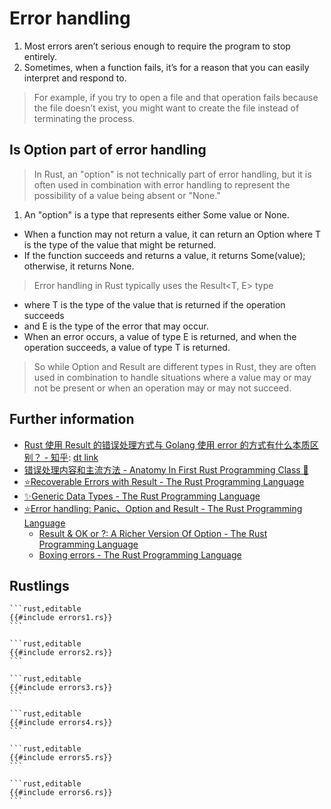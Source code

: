 # Error handling

1. Most errors aren’t serious enough to require the program to stop entirely.
2. Sometimes, when a function fails, it’s for a reason that you can easily interpret and respond to.

> For example, if you try to open a file and that operation fails because the file doesn’t exist, you might want to create the file instead of terminating the process.

## Is Option<T> part of error handling

> In Rust, an "option" is not technically part of error handling, but it is often used in combination with error handling to represent the possibility of a value being absent or "None."

1. An "option" is a type that represents either Some value or None.

- When a function may not return a value, it can return an Option<T> where T is the type of the value that might be returned.
- If the function succeeds and returns a value, it returns Some(value); otherwise, it returns None.

> Error handling in Rust typically uses the Result<T, E> type

- where T is the type of the value that is returned if the operation succeeds
- and E is the type of the error that may occur.
- When an error occurs, a value of type E is returned, and when the operation succeeds, a value of type T is returned.

> So while Option and Result are different types in Rust, they are often used in combination to handle situations where a value may or may not be present or when an operation may or may not succeed.

## Further information

- [Rust 使用 Result 的错误处理方式与 Golang 使用 error 的方式有什么本质区别？ - 知乎](https://www.zhihu.com/question/36444352): [dt link](x-devonthink-item://10DA8124-856C-4BD3-A478-513A330B6171)
- [错误处理内容和主流方法 - Anatomy In First Rust Programming Class 🦀](https://kuanhsiaokuo.github.io/geektime-tyr-rust/3_3_1_error_content.html)
- [⭐️Recoverable Errors with Result - The Rust Programming Language](https://kuanhsiaokuo.github.io/the-rust-programming-book-khk/ch09-02-recoverable-errors-with-result.html)
- [✨Generic Data Types - The Rust Programming Language](https://kuanhsiaokuo.github.io/the-rust-programming-book-khk/ch10-01-syntax.html)
- [⭐️Error handling: Panic、Option and Result - The Rust Programming Language](https://kuanhsiaokuo.github.io/the-rust-programming-book-khk/rust_by_example_src/error.html)
    - [Result & OK or ?: A Richer Version Of Option - The Rust Programming Language](https://kuanhsiaokuo.github.io/the-rust-programming-book-khk/rust_by_example_src/error/result.html)
    - [Boxing errors - The Rust Programming Language](https://kuanhsiaokuo.github.io/the-rust-programming-book-khk/rust_by_example_src/error/multiple_error_types/boxing_errors.html)

## Rustlings

~~~admonish note title="errors1" collapsible=true
```rust,editable
{{#include errors1.rs}}
```
~~~

~~~admonish note title="errors2" collapsible=true
```rust,editable
{{#include errors2.rs}}
```
~~~

~~~admonish note title="errors3" collapsible=true
```rust,editable
{{#include errors3.rs}}
```
~~~

~~~admonish note title="errors4" collapsible=true
```rust,editable
{{#include errors4.rs}}
```
~~~

~~~admonish note title="errors5" collapsible=true
```rust,editable
{{#include errors5.rs}}
```
~~~

~~~admonish note title="errors6" collapsible=true
```rust,editable
{{#include errors6.rs}}
```
~~~
